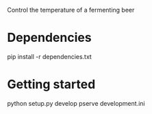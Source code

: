 
Control the temperature of a fermenting beer

Dependencies 
============

  pip install -r dependencies.txt


Getting started
===============

  python setup.py develop
  pserve development.ini